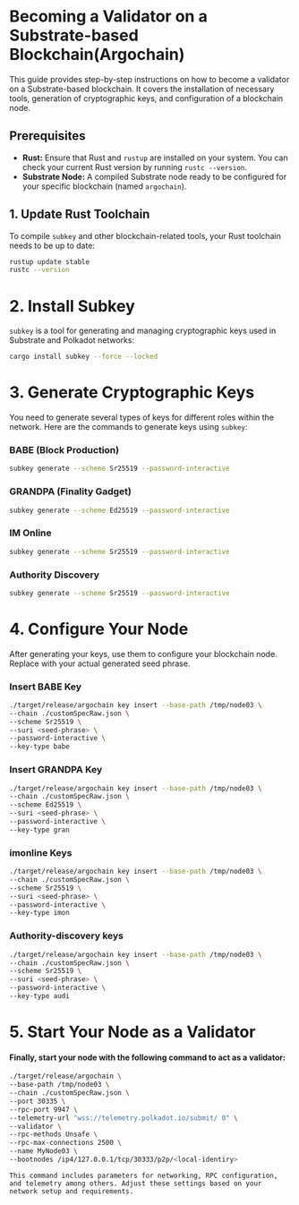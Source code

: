 # Becoming a Validator on a Substrate-based Blockchain(Argochain)

This guide provides step-by-step instructions on how to become a validator on a Substrate-based blockchain. It covers the installation of necessary tools, generation of cryptographic keys, and configuration of a blockchain node.

## Prerequisites

- **Rust:** Ensure that Rust and `rustup` are installed on your system. You can check your current Rust version by running `rustc --version`.
- **Substrate Node:** A compiled Substrate node ready to be configured for your specific blockchain (named `argochain`).

## 1. Update Rust Toolchain

To compile `subkey` and other blockchain-related tools, your Rust toolchain needs to be up to date:

```bash
rustup update stable
rustc --version
```
# 2. Install Subkey

`subkey` is a tool for generating and managing cryptographic keys used in Substrate and Polkadot networks:

```bash
cargo install subkey --force --locked
```

# 3. Generate Cryptographic Keys

You need to generate several types of keys for different roles within the network. Here are the commands to generate keys using `subkey`:



### BABE (Block Production)

```bash
subkey generate --scheme Sr25519 --password-interactive
```


### GRANDPA (Finality Gadget)


```bash
subkey generate --scheme Ed25519 --password-interactive
```


### IM Online

```bash
subkey generate --scheme Sr25519 --password-interactive
```

### Authority Discovery

```bash
subkey generate --scheme Sr25519 --password-interactive
```


# 4. Configure Your Node

After generating your keys, use them to configure your blockchain node. Replace <seed-phrase> with your actual generated seed phrase.

### Insert BABE Key

```bash
./target/release/argochain key insert --base-path /tmp/node03 \
--chain ./customSpecRaw.json \
--scheme Sr25519 \
--suri <seed-phrase> \
--password-interactive \
--key-type babe
```


### Insert GRANDPA Key
```bash
./target/release/argochain key insert --base-path /tmp/node03 \
--chain ./customSpecRaw.json \
--scheme Ed25519 \
--suri <seed-phrase> \
--password-interactive \
--key-type gran
```

### imonline Keys
```bash
./target/release/argochain key insert --base-path /tmp/node03 \
--chain ./customSpecRaw.json \
--scheme Sr25519 \
--suri <seed-phrase> \
--password-interactive \
--key-type imon
```

### Authority-discovery keys
```bash
./target/release/argochain key insert --base-path /tmp/node03 \
--chain ./customSpecRaw.json \
--scheme Sr25519 \
--suri <seed-phrase> \
--password-interactive \
--key-type audi
```

# 5. Start Your Node as a Validator

#### Finally, start your node with the following command to act as a validator:

```bash 
./target/release/argochain \
--base-path /tmp/node03 \
--chain ./customSpecRaw.json \
--port 30335 \
--rpc-port 9947 \
--telemetry-url "wss://telemetry.polkadot.io/submit/ 0" \
--validator \
--rpc-methods Unsafe \
--rpc-max-connections 2500 \
--name MyNode03 \
--bootnodes /ip4/127.0.0.1/tcp/30333/p2p/<local-identiry>
```

`This command includes parameters for networking, RPC configuration, and telemetry among others. Adjust these settings based on your network setup and requirements.`